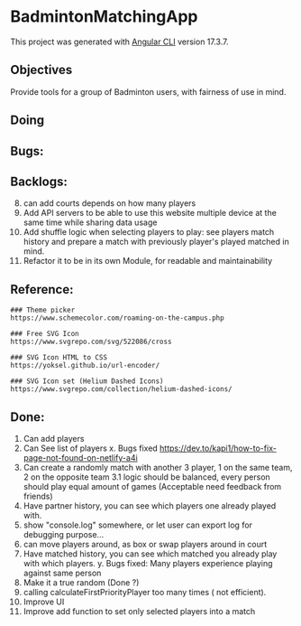 # BadmintonMatchingApp

This project was generated with [Angular CLI](https://github.com/angular/angular-cli) version 17.3.7.


## Objectives
Provide tools for a group of Badminton users, with fairness of use in mind.

## Doing


## Bugs:

## Backlogs:
8. can add courts depends on how many players
9. Add API servers to be able to use this website multiple device at the same time while sharing data usage
10. Add shuffle logic when selecting players to play:
    see players match history and prepare a match with previously player's played matched in mind.
15. Refactor it to be in its own Module, for readable and maintainability

## Reference:
    ### Theme picker
    https://www.schemecolor.com/roaming-on-the-campus.php

    ### Free SVG Icon 
    https://www.svgrepo.com/svg/522086/cross

    ### SVG Icon HTML to CSS
    https://yoksel.github.io/url-encoder/

    ### SVG Icon set (Helium Dashed Icons)
    https://www.svgrepo.com/collection/helium-dashed-icons/



## Done:

1. Can add players
2. Can See list of players
x. Bugs fixed https://dev.to/kapi1/how-to-fix-page-not-found-on-netlify-a4i
3. Can create a randomly match with another 3 player, 1 on the same team, 2 on the opposite team
3.1  logic should be balanced, every person should play equal amount of games (Acceptable need feedback from friends)
4. Have partner history, you can see which players one already played with.
6. show "console.log" somewhere, or let user can export log for debugging purpose...
7. can move players around, as box
or swap players around in court
5. Have matched history, you can see which matched you already play with which players.
y. Bugs fixed: Many players experience playing against same person
12. Make it a true random (Done ?)
14. calling calculateFirstPriorityPlayer too many times ( not efficient).
13. Improve UI
16. Improve add function to set only selected players into a match